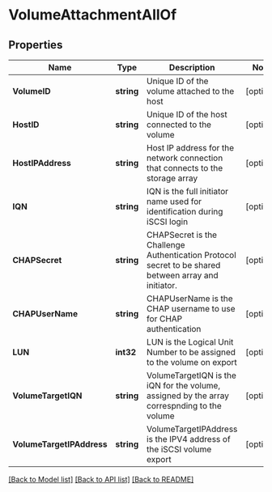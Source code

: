 # VolumeAttachmentAllOf

## Properties

Name | Type | Description | Notes
------------ | ------------- | ------------- | -------------
**VolumeID** | **string** | Unique ID of the volume attached to the host | [optional] 
**HostID** | **string** | Unique ID of the host connected to the volume | [optional] 
**HostIPAddress** | **string** | Host IP address for the network connection that connects to the storage array | [optional] 
**IQN** | **string** | IQN is the full initiator name used for identification during iSCSI login | [optional] 
**CHAPSecret** | **string** | CHAPSecret is the Challenge Authentication Protocol secret to be shared between array and initiator. | [optional] 
**CHAPUserName** | **string** | CHAPUserName is the CHAP username to use for CHAP authentication | [optional] 
**LUN** | **int32** | LUN is the Logical Unit Number to be assigned to the volume on export | [optional] 
**VolumeTargetIQN** | **string** | VolumeTargetIQN is the iQN for the volume, assigned by the array correspnding to the volume | [optional] 
**VolumeTargetIPAddress** | **string** | VolumeTargetIPAddress is the IPV4 address of the iSCSI volume export | [optional] 

[[Back to Model list]](../README.md#documentation-for-models) [[Back to API list]](../README.md#documentation-for-api-endpoints) [[Back to README]](../README.md)


